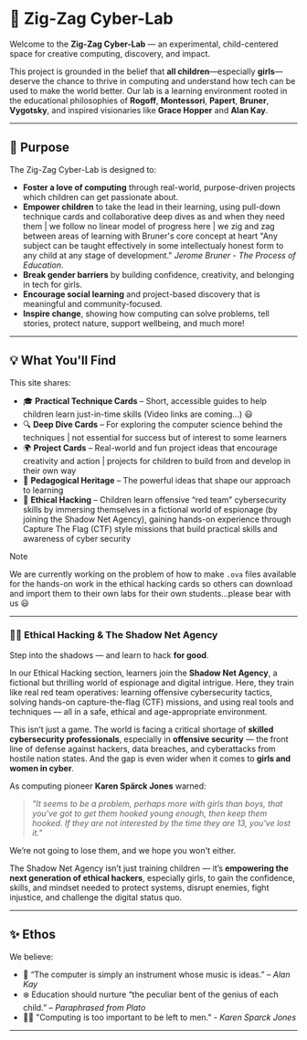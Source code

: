 # 🌟 Zig-Zag Cyber-Lab

Welcome to the **Zig-Zag Cyber-Lab** — an experimental, child-centered space for creative computing, discovery, and impact.

This project is grounded in the belief that **all children**—especially **girls**—deserve the chance to thrive in computing and understand how tech can be used to make the world better. Our lab is a learning environment rooted in the educational philosophies of **Rogoff**, **Montessori**, **Papert**, **Bruner**, **Vygotsky**, and inspired visionaries like **Grace Hopper** and **Alan Kay**.

---

## 🎯 Purpose

The Zig-Zag Cyber-Lab is designed to:

* **Foster a love of computing** through real-world, purpose-driven projects which children can get passionate about.
* **Empower children** to take the lead in their learning, using pull-down technique cards and collaborative deep dives as and when they need them | we follow no linear model of progress here | we zig and zag between areas of learning with Bruner's core concept at heart "Any subject can be taught effectively in some intellectualy honest form to any child at any stage of development." *Jerome Bruner - The Process of Education*.
* **Break gender barriers** by building confidence, creativity, and belonging in tech for girls.
* **Encourage social learning** and project-based discovery that is meaningful and community-focused.
* **Inspire change**, showing how computing can solve problems, tell stories, protect nature, support wellbeing, and much more!

---

## 💡 What You'll Find

This site shares:

* 🎓 **Practical Technique Cards** – Short, accessible guides to help children learn just-in-time skills (Video links are coming...) :smiley:
* 🔍 **Deep Dive Cards** – For exploring the computer science behind the techniques | not essential for success but of interest to some learners
* 🌍 **Project Cards** – Real-world and fun project ideas that encourage creativity and action | projects for children to build from and develop in their own way
* 🧠 **Pedagogical Heritage** – The powerful ideas that shape our approach to learning
* 🔐 **Ethical Hacking** – Children learn offensive “red team” cybersecurity skills by immersing themselves in a fictional world of espionage (by joining the Shadow Net Agency), gaining hands-on experience through Capture The Flag (CTF) style missions that build practical skills and awareness of cyber security

>[!NOTE]
>We are currently working on the problem of how to make `.ova` files available for the hands-on work in the ethical hacking cards so others can download and import them to their own labs for their own students...please bear with us :smiley:

---

### 🕵️‍♀️ Ethical Hacking & The Shadow Net Agency

Step into the shadows — and learn to hack **for good**.

In our Ethical Hacking section, learners join the **Shadow Net Agency**, a fictional but thrilling world of espionage and digital intrigue. Here, they train like real red team operatives: learning offensive cybersecurity tactics, solving hands-on capture-the-flag (CTF) missions, and using real tools and techniques — all in a safe, ethical and age-appropriate environment.

This isn’t just a game. The world is facing a critical shortage of **skilled cybersecurity professionals**, especially in **offensive security** — the front line of defense against hackers, data breaches, and cyberattacks from hostile nation states. And the gap is even wider when it comes to **girls and women in cyber**.

As computing pioneer **Karen Spärck Jones** warned:

> *"It seems to be a problem, perhaps more with girls than boys, that you've got to get them hooked young enough, then keep them hooked. If they are not interested by the time they are 13, you've lost it."*

We’re not going to lose them, and we hope you won't either.

The Shadow Net Agency isn’t just training children — it’s **empowering the next generation of ethical hackers**, especially girls, to gain the confidence, skills, and mindset needed to protect systems, disrupt enemies, fight injustice, and challenge the digital status quo.

---

## ✨ Ethos

We believe:

- 🌈 “The computer is simply an instrument whose music is ideas.” – *Alan Kay*
- ❄️ Education should nurture “the peculiar bent of the genius of each child.” – *Paraphrased from Plato*
- 👧🏼 "Computing is too important to be left to men." - *Karen Sparck Jones*

---
